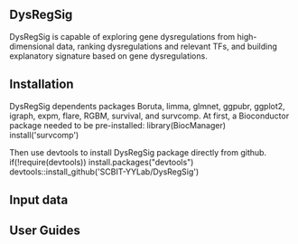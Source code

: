 ## DysRegSig
DysRegSig is capable of exploring gene dysregulations from high-dimensional data, ranking dysregulations and relevant TFs, and building explanatory signature based on gene dysregulations.

## Installation
DysRegSig dependents packages Boruta, limma, glmnet, ggpubr, ggplot2, igraph, expm, flare, RGBM, survival, and survcomp.
At first, a Bioconductor package needed to be pre-installed:
library(BiocManager)
install('survcomp')

Then use devtools to install DysRegSig package directly from github.
if(!require(devtools)) install.packages("devtools")
devtools::install_github('SCBIT-YYLab/DysRegSig')

## Input data


## User Guides


